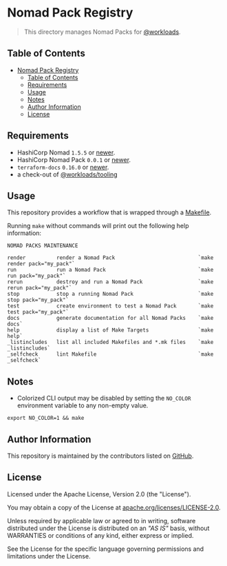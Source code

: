 # Nomad Pack Registry

> This directory manages Nomad Packs for [@workloads](https://github.com/workloads).

## Table of Contents

<!-- TOC -->
* [Nomad Pack Registry](#nomad-pack-registry)
  * [Table of Contents](#table-of-contents)
  * [Requirements](#requirements)
  * [Usage](#usage)
  * [Notes](#notes)
  * [Author Information](#author-information)
  * [License](#license)
<!-- TOC -->

## Requirements

* HashiCorp Nomad `1.5.5` or [newer](https://developer.hashicorp.com/nomad/downloads).
* HashiCorp Nomad Pack `0.0.1` or [newer](https://releases.hashicorp.com/nomad-pack/).
* `terraform-docs` `0.16.0` or [newer](https://terraform-docs.io/user-guide/installation/).
* a check-out of [@workloads/tooling](https://github.com/workloads/tooling)

## Usage

This repository provides a workflow that is wrapped through a [Makefile](./Makefile).

Running `make` without commands will print out the following help information:

```text
NOMAD PACKS MAINTENANCE

render          render a Nomad Pack                           `make render pack="my_pack"`
run             run a Nomad Pack                              `make run pack="my_pack"`
rerun           destroy and run a Nomad Pack                  `make rerun pack="my_pack"`
stop            stop a running Nomad Pack                     `make stop pack="my_pack"`
test            create environment to test a Nomad Pack       `make test pack="my_pack"`
docs            generate documentation for all Nomad Packs    `make docs`
help            display a list of Make Targets                `make help`
_listincludes   list all included Makefiles and *.mk files    `make _listincludes`
_selfcheck      lint Makefile                                 `make _selfcheck`
```

## Notes

* Colorized CLI output may be disabled by setting the `NO_COLOR` environment variable to any non-empty value.

```shell
export NO_COLOR=1 && make
```

## Author Information

This repository is maintained by the contributors listed on [GitHub](https://github.com/workloads/nomad-pack-registry/graphs/contributors).

## License

Licensed under the Apache License, Version 2.0 (the "License").

You may obtain a copy of the License at [apache.org/licenses/LICENSE-2.0](http://www.apache.org/licenses/LICENSE-2.0).

Unless required by applicable law or agreed to in writing, software distributed under the License is distributed on an _"AS IS"_ basis, without WARRANTIES or conditions of any kind, either express or implied.

See the License for the specific language governing permissions and limitations under the License.
